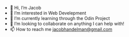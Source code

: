 - 👋 Hi, I’m Jacob
- 👀 I’m interested in Web Develepment
- 🌱 I’m currently learning through the Odin Project
- 💞️ I’m looking to collaborate on anything I can help with!
- 📫 How to reach me jacobhandelman@gmail.com

<!---
Dezzep/Dezzep is a ✨ special ✨ repository because its `README.md` (this file) appears on your GitHub profile.
You can click the Preview link to take a look at your changes.
--->
